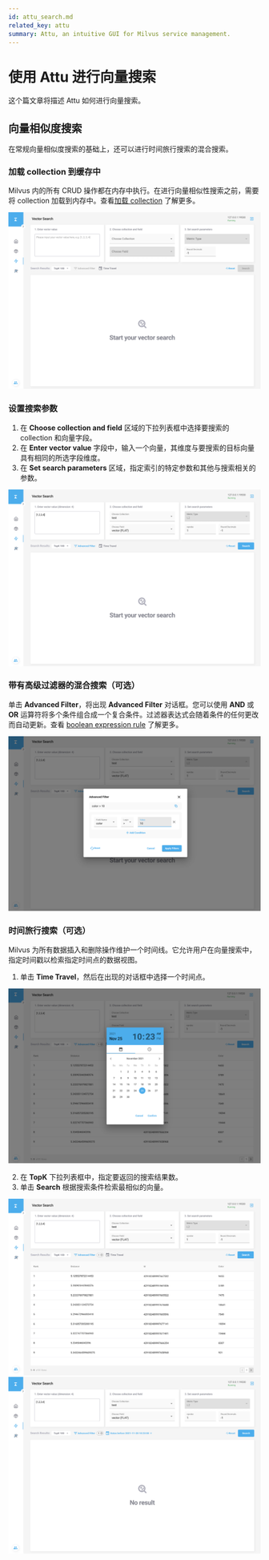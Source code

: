 ```yaml
---
id: attu_search.md
related_key: attu
summary: Attu, an intuitive GUI for Milvus service management.
---
```


# 使用 Attu 进行向量搜索

这个篇文章将描述 Attu 如何进行向量搜索。

## 向量相似度搜索

在常规向量相似度搜索的基础上，还可以进行时间旅行搜索的混合搜索。

### 加载 collection 到缓存中

Milvus 内的所有 CRUD 操作都在内存中执行。在进行向量相似性搜索之前，需要将 collection 加载到内存中。查看[加载 collection](attu_collection.md#Load-a-collection) 了解更多。

![Search Data](../../../../assets/attu/insight_search1.png "Attu 搜索页面。")

### 设置搜索参数

1. 在 **Choose collection and field** 区域的下拉列表框中选择要搜索的 collection 和向量字段。
2. 在 **Enter vector value** 字段中，输入一个向量，其维度与要搜索的目标向量具有相同的所选字段维度。
3. 在 **Set search parameters** 区域，指定索引的特定参数和其他与搜索相关的参数。

![Search Data](../../../../assets/attu/insight_search2.png "设置搜索参数。")

### 带有高级过滤器的混合搜索（可选）

单击 **Advanced Filter**，将出现 **Advanced Filter** 对话框。您可以使用 **AND** 或 **OR** 运算符将多个条件组合成一个复合条件。过滤器表达式会随着条件的任何更改而自动更新。查看 [boolean expression rule](boolean.md) 了解更多。

![Search Data](../../../../assets/attu/insight_search3.png "高级过滤器。")

### 时间旅行搜索（可选）

Milvus 为所有数据插入和删除操作维护一个时间线。它允许用户在向量搜索中，指定时间戳以检索指定时间点的数据视图。

1. 单击 **Time Travel**，然后在出现的对话框中选择一个时间点。

![Search Data](../../../../assets/attu/insight_search4.png "Time Travel。")

2. 在 **TopK** 下拉列表框中，指定要返回的搜索结果数。
3. 单击 **Search** 根据搜索条件检索最相似的向量。

![Search Data](../../../../assets/attu/insight_search5.png "搜索结果。")
![Search Data](../../../../assets/attu/insight_search6.png "无搜索结果。")
